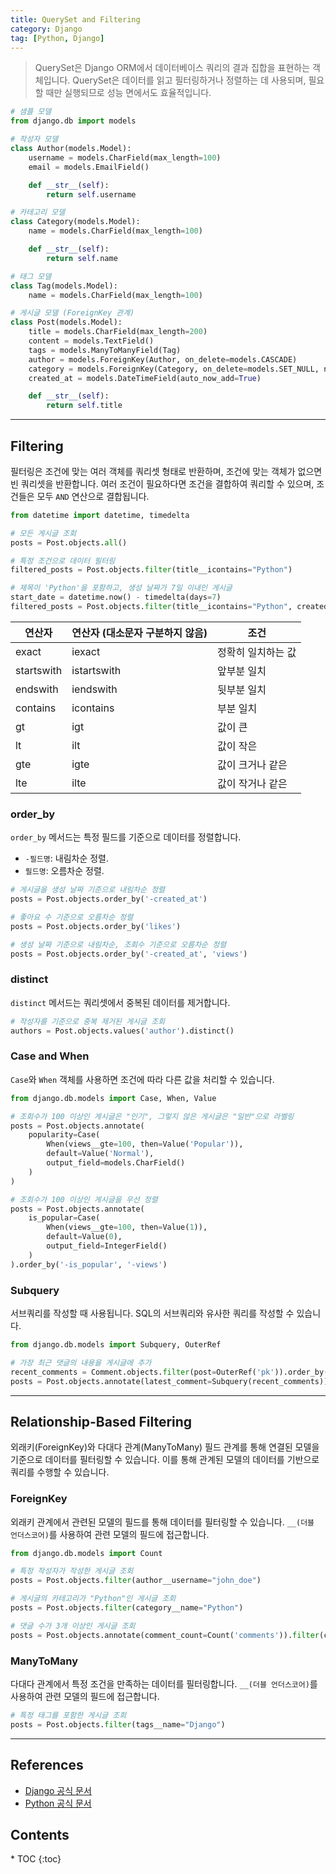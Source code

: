 ```yaml
---
title: QuerySet and Filtering
category: Django
tag: [Python, Django]
---
```


> QuerySet은 Django ORM에서 데이터베이스 쿼리의 결과 집합을 표현하는 객체입니다. QuerySet은 데이터를 읽고 필터링하거나 정렬하는 데 사용되며, 필요할 때만 실행되므로 성능 면에서도 효율적입니다.

```python
# 샘플 모델
from django.db import models

# 작성자 모델
class Author(models.Model):
    username = models.CharField(max_length=100)
    email = models.EmailField()

    def __str__(self):
        return self.username

# 카테고리 모델
class Category(models.Model):
    name = models.CharField(max_length=100)

    def __str__(self):
        return self.name

# 태그 모델
class Tag(models.Model):
    name = models.CharField(max_length=100)

# 게시글 모델 (ForeignKey 관계)
class Post(models.Model):
    title = models.CharField(max_length=200)
    content = models.TextField()
    tags = models.ManyToManyField(Tag)
    author = models.ForeignKey(Author, on_delete=models.CASCADE)
    category = models.ForeignKey(Category, on_delete=models.SET_NULL, null=True, blank=True)
    created_at = models.DateTimeField(auto_now_add=True)

    def __str__(self):
        return self.title
```

---

## Filtering
필터링은 조건에 맞는 여러 객체를 쿼리셋 형태로 반환하며, 조건에 맞는 객체가 없으면 빈 쿼리셋을 반환합니다. 여러 조건이 필요하다면 조건을 결합하여 쿼리할 수 있으며, 조건들은 모두 `AND` 연산으로 결합됩니다.

```python
from datetime import datetime, timedelta

# 모든 게시글 조회
posts = Post.objects.all()

# 특정 조건으로 데이터 필터링
filtered_posts = Post.objects.filter(title__icontains="Python")

# 제목이 'Python'을 포함하고, 생성 날짜가 7일 이내인 게시글
start_date = datetime.now() - timedelta(days=7)
filtered_posts = Post.objects.filter(title__icontains="Python", created_at__gte=start_date)
```

| 연산자 | 연산자 (대소문자 구분하지 않음) | 조건 |
| - | - | - |
| exact | iexact | 정확히 일치하는 값 |
| startswith | istartswith | 앞부분 일치 |
| endswith | iendswith | 뒷부분 일치   |
| contains | icontains | 부분 일치   |
| gt | igt | 값이 큰 |
| lt | ilt | 값이 작은 |
| gte | igte | 값이 크거나 같은 |
| lte | ilte | 값이 작거나 같은 |


### order_by
`order_by` 메서드는 특정 필드를 기준으로 데이터를 정렬합니다.

- `-필드명`: 내림차순 정렬.
- `필드명`: 오름차순 정렬.

```python
# 게시글을 생성 날짜 기준으로 내림차순 정렬
posts = Post.objects.order_by('-created_at')

# 좋아요 수 기준으로 오름차순 정렬
posts = Post.objects.order_by('likes')

# 생성 날짜 기준으로 내림차순, 조회수 기준으로 오름차순 정렬
posts = Post.objects.order_by('-created_at', 'views')
```

### distinct
`distinct` 메서드는 쿼리셋에서 중복된 데이터를 제거합니다.

```python
# 작성자를 기준으로 중복 제거된 게시글 조회
authors = Post.objects.values('author').distinct()
```

### Case and When
`Case`와 `When` 객체를 사용하면 조건에 따라 다른 값을 처리할 수 있습니다.

```python
from django.db.models import Case, When, Value

# 조회수가 100 이상인 게시글은 "인기", 그렇지 않은 게시글은 "일반"으로 라벨링
posts = Post.objects.annotate(
    popularity=Case(
        When(views__gte=100, then=Value('Popular')),
        default=Value('Normal'),
        output_field=models.CharField()
    )
)

# 조회수가 100 이상인 게시글을 우선 정렬
posts = Post.objects.annotate(
    is_popular=Case(
        When(views__gte=100, then=Value(1)),
        default=Value(0),
        output_field=IntegerField()
    )
).order_by('-is_popular', '-views')
```

### Subquery 
서브쿼리를 작성할 때 사용됩니다. SQL의 서브쿼리와 유사한 쿼리를 작성할 수 있습니다.

```python
from django.db.models import Subquery, OuterRef

# 가장 최근 댓글의 내용을 게시글에 추가
recent_comments = Comment.objects.filter(post=OuterRef('pk')).order_by('-created_at').values('content')[:1]
posts = Post.objects.annotate(latest_comment=Subquery(recent_comments))
```

---

## Relationship-Based Filtering
외래키(ForeignKey)와 다대다 관계(ManyToMany) 필드 관계를 통해 연결된 모델을 기준으로 데이터를 필터링할 수 있습니다. 이를 통해 관계된 모델의 데이터를 기반으로 쿼리를 수행할 수 있습니다.

### ForeignKey
외래키 관계에서 관련된 모델의 필드를 통해 데이터를 필터링할 수 있습니다.
`__(더블 언더스코어)`를 사용하여 관련 모델의 필드에 접근합니다.

```python
from django.db.models import Count

# 특정 작성자가 작성한 게시글 조회
posts = Post.objects.filter(author__username="john_doe")

# 게시글의 카테고리가 "Python"인 게시글 조회
posts = Post.objects.filter(category__name="Python")

# 댓글 수가 3개 이상인 게시글 조회
posts = Post.objects.annotate(comment_count=Count('comments')).filter(comment_count__gte=3)
```

### ManyToMany
다대다 관계에서 특정 조건을 만족하는 데이터를 필터링합니다.
`__(더블 언더스코어)`를 사용하여 관련 모델의 필드에 접근합니다.

```python
# 특정 태그를 포함한 게시글 조회
posts = Post.objects.filter(tags__name="Django")
```

---

## References
- [Django 공식 문서](https://www.djangoproject.com/)
- [Python 공식 문서](https://docs.python.org/3/)

<nav class="post-toc" markdown="1">
  <h2>Contents</h2>
* TOC
{:toc}
</nav>
